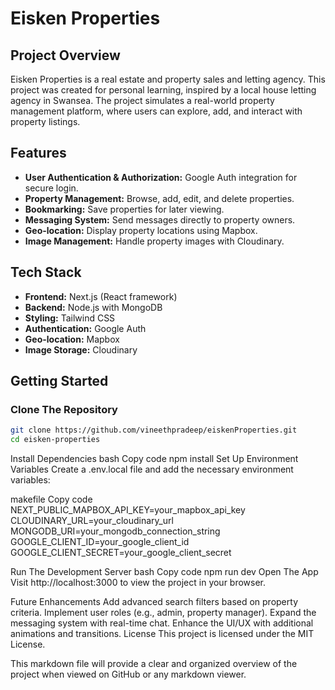 # Eisken Properties

## Project Overview

Eisken Properties is a real estate and property sales and letting agency. This project was created for personal learning, inspired by a local house letting agency in Swansea. The project simulates a real-world property management platform, where users can explore, add, and interact with property listings.

## Features

- **User Authentication & Authorization:** Google Auth integration for secure login.
- **Property Management:** Browse, add, edit, and delete properties.
- **Bookmarking:** Save properties for later viewing.
- **Messaging System:** Send messages directly to property owners.
- **Geo-location:** Display property locations using Mapbox.
- **Image Management:** Handle property images with Cloudinary.

## Tech Stack

- **Frontend:** Next.js (React framework)
- **Backend:** Node.js with MongoDB
- **Styling:** Tailwind CSS
- **Authentication:** Google Auth
- **Geo-location:** Mapbox
- **Image Storage:** Cloudinary

## Getting Started

### Clone The Repository

```bash
git clone https://github.com/vineethpradeep/eiskenProperties.git
cd eisken-properties
```

Install Dependencies
bash
Copy code
npm install
Set Up Environment Variables
Create a .env.local file and add the necessary environment variables:

makefile
Copy code
NEXT_PUBLIC_MAPBOX_API_KEY=your_mapbox_api_key
CLOUDINARY_URL=your_cloudinary_url
MONGODB_URI=your_mongodb_connection_string
GOOGLE_CLIENT_ID=your_google_client_id
GOOGLE_CLIENT_SECRET=your_google_client_secret

Run The Development Server
bash
Copy code
npm run dev
Open The App
Visit http://localhost:3000 to view the project in your browser.

Future Enhancements
Add advanced search filters based on property criteria.
Implement user roles (e.g., admin, property manager).
Expand the messaging system with real-time chat.
Enhance the UI/UX with additional animations and transitions.
License
This project is licensed under the MIT License.

This markdown file will provide a clear and organized overview of the project when viewed on GitHub or any markdown viewer.
